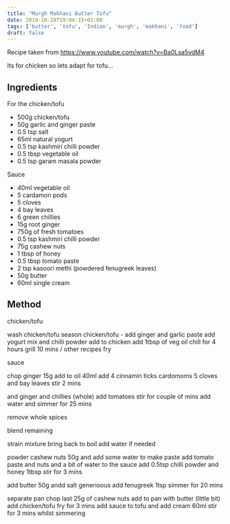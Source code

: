 ```yaml
---
title: "Murgh Makhani Butter Tofu"
date: 2019-10-28T19:04:15+01:00
tags: ['butter', 'tofu', 'Indian', 'murgh', 'makhani', 'food']
draft: false
---
```


Recipe taken from https://www.youtube.com/watch?v=Ba0Lsa5vdM4

Its for chicken so lets adapt for tofu...

## Ingredients 

For the chicken/tofu

* 500g chicken/tofu
* 50g garlic and ginger paste
* 0.5 tsp salt
* 65ml natural yogurt 
* 0.5 tsp kashmiri chilli powder
* 0.5 tbsp vegetable oil
* 0.5 tsp garam masala powder

Sauce 

* 40ml vegetable oil
* 5 cardamon pods
* 5 cloves
* 4 bay leaves
* 6 green chillies
* 15g root ginger
* 750g of fresh tomatoes
* 0.5 tsp kashmiri chilli powder
* 75g cashew nuts
* 1 tbsp of honey
* 0.5 tbsp tomato paste
* 2 tsp kasoori methi (powdered fenugreek leaves)
* 50g butter
* 60ml single cream 

## Method
chicken/tofu

wash chicken/tofu
season chicken/tofu - add ginger and garlic paste
add yogurt mix 
and chilli powder
add to chicken
add 1tbsp of veg oil
chill for 4 hours 
grill 10 mins / other recipes fry 


sauce

chop ginger 15g
add to oil 40ml
add 4 cinnamin ticks 
cardomoms 
5 cloves
and bay leaves 
stir 2 mins 

and ginger
and chillies (whole)
add tomatoes
stir for couple of mins
add water and simmer for 25 mins

remove whole spices

blend remaining 

strain mixture 
bring back to boil add water if needed

powder cashew nuts 50g and add some water to make paste
add tomato paste and nuts and a bit of water to the sauce
add 0.5tsp chilli powder and honey 1tbsp
stir for 3 mins 

add butter 50g
andd salt generioous
add fenugreek 1tsp
simmer for 20 mins

separate pan
chop last 25g of cashew nuts 
add to pan with butter (little bit)
add chicken/tofu
fry for 3 mins 
add sauce to tofu and add cream 60ml
stir for 3 mins whilst simmering 









